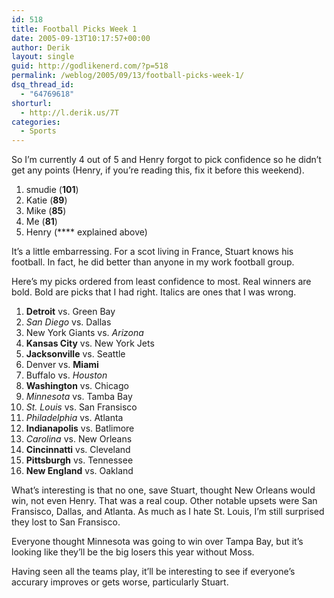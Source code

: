 ```yaml
---
id: 518
title: Football Picks Week 1
date: 2005-09-13T10:17:57+00:00
author: Derik
layout: single
guid: http://godlikenerd.com/?p=518
permalink: /weblog/2005/09/13/football-picks-week-1/
dsq_thread_id:
  - "64769618"
shorturl:
  - http://l.derik.us/7T
categories:
  - Sports
---
```

So I&#8217;m currently 4 out of 5 and Henry forgot to pick confidence so he didn&#8217;t get any points (Henry, if you&#8217;re reading this, fix it before this weekend).

  1. smudie (**101**)
  2. Katie (**89**)
  3. Mike (**85**)
  4. Me (**81**)
  5. Henry (**** explained above)

It&#8217;s a little embarressing. For a scot living in France, Stuart knows his football. In fact, he did better than anyone in my work football group.

Here&#8217;s my picks ordered from least confidence to most. Real winners are bold. Bold are picks that I had right. Italics are ones that I was wrong.

  1. **Detroit** vs. Green Bay
  2. _San Diego_ vs. Dallas
  3. New York Giants vs. _Arizona_
  4. **Kansas City** vs. New York Jets
  5. **Jacksonville** vs. Seattle
  6. Denver vs. **Miami**
  7. Buffalo vs. _Houston_
  8. **Washington** vs. Chicago
  9. _Minnesota_ vs. Tamba Bay
 10. _St. Louis_ vs. San Fransisco
 11. _Philadelphia_ vs. Atlanta
 12. **Indianapolis** vs. Batlimore
 13. _Carolina_ vs. New Orleans
 14. **Cincinnatti** vs. Cleveland
 15. **Pittsburgh** vs. Tennessee
 16. **New England** vs. Oakland

What&#8217;s interesting is that no one, save Stuart, thought New Orleans would win, not even Henry. That was a real coup. Other notable upsets were San Fransisco, Dallas, and Atlanta. As much as I hate St. Louis, I&#8217;m still surprised they lost to San Fransisco.

Everyone thought Minnesota was going to win over Tampa Bay, but it&#8217;s looking like they&#8217;ll be the big losers this year without Moss.

Having seen all the teams play, it&#8217;ll be interesting to see if everyone&#8217;s accurary improves or gets worse, particularly Stuart.